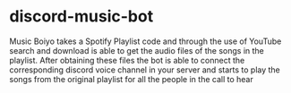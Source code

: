 # discord-music-bot

Music Boiyo takes a Spotify Playlist code and through the use of YouTube search and download is able to get the audio files of the songs in the playlist. After obtaining these files the bot is able to connect the corresponding discord voice channel in your server and starts to play the songs from the original playlist for all the people in the call to hear
